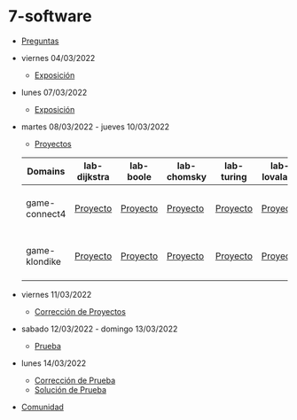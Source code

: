 # 7-software

- [Preguntas](https://escuela.it/masters/master-programacion-diseno-software/estudiantes/software)
- viernes 04/03/2022
  - [Exposición](https://escuela.it/masters/master-programacion-diseno-software/estudiantes/software)
- lunes 07/03/2022
  - [Exposición](https://escuela.it/masters/master-programacion-diseno-software/estudiantes/software)
- martes 08/03/2022 - jueves 10/03/2022
  - [Proyectos](https://docs.google.com/spreadsheets/d/1C5YENShHM3wKNoEaxJBL11NyQmyW2s6h2qRpg6URYmE/edit?usp=sharing)
  
  |Domains|lab-dijkstra|lab-boole|lab-chomsky|lab-turing|lab-lovalace|cafeteria|
  |-------|---------|------------|----------|-----------|--------------|--------------|
  |game-connect4|[Proyecto](https://github.com/USantaTecla-ed-mpds/lab-dijkstra/tree/master/software/game-connect4)|[Proyecto](https://github.com/USantaTecla-ed-mpds/lab-boole/tree/master/software/game-connect4)|[Proyecto](https://github.com/USantaTecla-ed-mpds/lab-chomsky/tree/master/software/game-connect4)|[Proyecto](https://github.com/USantaTecla-ed-mpds/lab-turing/tree/master/software/game-connect4)|[Proyecto](https://github.com/USantaTecla-ed-mpds/lab-lovalace/tree/master/software/game-connect4/docs/images)|[Crítica:lab-dijkstra](https://github.com/USantaTecla-ed-mpds/cafeteria/tree/master/software/game-connect4/lab-dijkstra) [Crítica:lab-boole](https://github.com/USantaTecla-ed-mpds/cafeteria/tree/master/software/game-connect4/lab-boole) |
  |game-klondike |[Proyecto](https://github.com/USantaTecla-ed-mpds/lab-dijkstra/tree/master/software/game-klondike)|[Proyecto](https://github.com/USantaTecla-ed-mpds/lab-boole/tree/master/software/game-klondike)|[Proyecto](https://github.com/USantaTecla-ed-mpds/lab-chomsky/tree/master/software/game-klondike)|[Proyecto](https://github.com/USantaTecla-ed-mpds/lab-turing/tree/master/software/game-klondike)|[Proyecto](https://github.com/USantaTecla-ed-mpds/lab-lovalace/tree/master/software/game-klondike/docs/images)|[Crítica:lab-dijkstra](https://github.com/USantaTecla-ed-mpds/cafeteria/tree/master/software/game-klondike/lab-dijkstra)  [Crítica:lab-boole](https://github.com/USantaTecla-ed-mpds/cafeteria/tree/master/software/game-klondike/lab-boole)|
 
- viernes 11/03/2022
  - [Corrección de Proyectos](https://escuela.it/masters/master-programacion-diseno-software/estudiantes/software)
- sabado 12/03/2022 - domingo 13/03/2022
  - [Prueba](https://forms.gle/T7RWjZntgQhtaog38)
- lunes 14/03/2022
  - [Corrección de Prueba](https://escuela.it/masters/master-programacion-diseno-software/estudiantes/software)
  - [Solución de Prueba](https://docs.google.com/spreadsheets/d/1F7PtOqd0TaXCcitRmY1q9UHtEFA-GD1P3m3ZxXLExkg/edit?usp=sharing)
- [Comunidad](https://app.slack.com/client/T02S3KYD464/C02TF2WJYS0)
